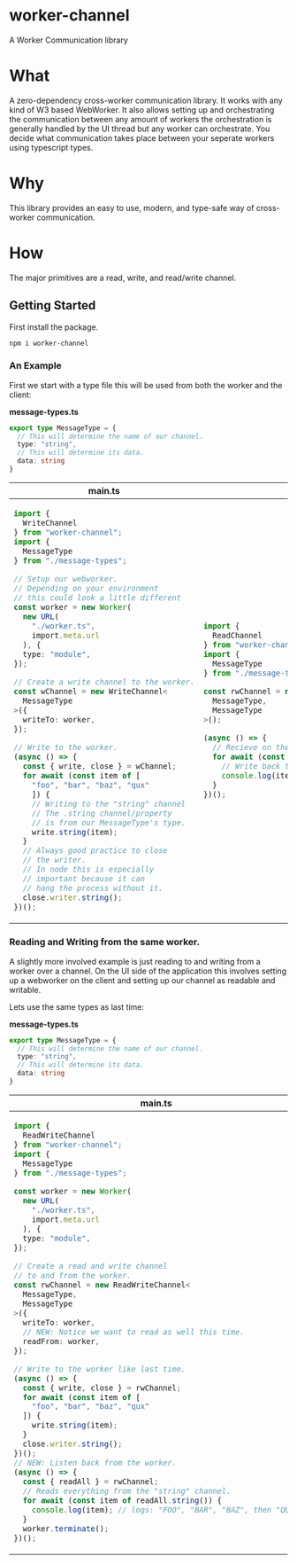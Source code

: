 #  worker-channel

A Worker Communication library

# What

A zero-dependency cross-worker communication library. It works with any kind of W3 based WebWorker.
It also allows setting up and orchestrating the communication between any amount of workers
the orchestration is generally handled by the UI thread but any worker can orchestrate.
You decide what communication takes place between your seperate workers using typescript types.

# Why

This library provides an easy to use, modern, and type-safe way of cross-worker communication. 

# How

The major primitives are a read, write, and read/write channel.

## Getting Started

First install the package.

```bash
npm i worker-channel
```

### An Example

First we start with a type file this will be used from both the worker and the client:


**message-types.ts**

```ts
export type MessageType = {
  // This will determine the name of our channel.
  type: "string",
  // This will determine its data.
  data: string
}
```

<table>
<thead><tr><th><strong>main.ts</strong></th><th><strong>worker.ts</strong></th></tr></thead>
<tbody><tr><td>

```ts
import { 
  WriteChannel 
} from "worker-channel";
import { 
  MessageType 
} from "./message-types";

// Setup our webworker.
// Depending on your environment 
// this could look a little different
const worker = new Worker(
  new URL(
    "./worker.ts", 
    import.meta.url
  ), {
  type: "module",
});

// Create a write channel to the worker.
const wChannel = new WriteChannel<
  MessageType
>({
  writeTo: worker,
});

// Write to the worker.
(async () => {
  const { write, close } = wChannel;
  for await (const item of [
    "foo", "bar", "baz", "qux"
    ]) {
    // Writing to the "string" channel
    // The .string channel/property 
    // is from our MessageType's type.
    write.string(item);
  }
  // Always good practice to close
  // the writer.
  // In node this is especially 
  // important because it can
  // hang the process without it.
  close.writer.string();
})();
```

</td><td>

```ts
import { 
  ReadChannel 
} from "worker-channel";
import { 
  MessageType 
} from "./message-types";

const rwChannel = new ReadChannel<
  MessageType,
  MessageType
>();

(async () => {
  // Recieve on the "string" channel.
  for await (const item of rwChannel.readAll.string()) {
    // Write back to the "string" channel in uppercase.
    console.log(item.toUpperCase());
  }
})();

```

</td></tr></tbody>
</tbody>
</table>



### Reading and Writing from the same worker.

A slightly more involved example is just reading to and writing from a worker over a channel.
On the UI side of the application this involves setting up a webworker on the client and setting up our channel as readable and writable.

Lets use the same types as last time:

**message-types.ts**

```ts
export type MessageType = {
  // This will determine the name of our channel.
  type: "string",
  // This will determine its data.
  data: string
}
```

<table>
<thead><tr><th><strong>main.ts</strong></th><th><strong>worker.ts</strong></th></tr></thead>
<tbody><tr><td>

```ts
import { 
  ReadWriteChannel 
} from "worker-channel";
import { 
  MessageType 
} from "./message-types";

const worker = new Worker(
  new URL(
    "./worker.ts",
    import.meta.url
  ), {
  type: "module",
});

// Create a read and write channel 
// to and from the worker.
const rwChannel = new ReadWriteChannel<
  MessageType, 
  MessageType
>({
  writeTo: worker,
  // NEW: Notice we want to read as well this time.
  readFrom: worker,
});

// Write to the worker like last time.
(async () => {
  const { write, close } = rwChannel;
  for await (const item of [
    "foo", "bar", "baz", "qux"
  ]) {
    write.string(item);
  }
  close.writer.string();
})();
// NEW: Listen back from the worker.
(async () => {
  const { readAll } = rwChannel;
  // Reads everything from the "string" channel.
  for await (const item of readAll.string()) {
    console.log(item); // logs: "FOO", "BAR", "BAZ", then "QUX"
  }
  worker.terminate();
})();
```

</td><td>

```ts
import { 
  ReadWriteChannel 
} from "worker-channel";
import { 
  MessageType 
} from "./message-types";

const rwChannel = new ReadWriteChannel<
  MessageType, 
  MessageType
>();

(async () => {
  // Recieve on the "string" channel.
  for await (const item of rwChannel.readAll.string()) {
    // Notice no log this time instead we 
    // write back to the "string" channel with
    // the item in uppercase.
    rwChannel.write.string(item.toUpperCase());
  }
})();

```

</td></tr></tbody>
</tbody>